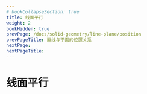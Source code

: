 ```yaml
---
# bookCollapseSection: true
title: 线面平行
weight: 2
bookHidden: true
prevPage: /docs/solid-geometry/line-plane/position
prevPageTitle: 直线与平面的位置关系
nextPage: 
nextPageTitle: 
---
```


# 线面平行

